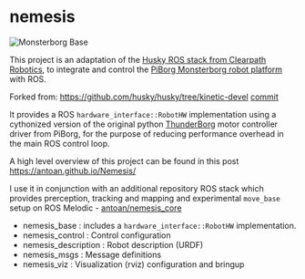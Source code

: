 # nemesis

![Monsterborg Base](https://live.staticflickr.com/65535/51802147128_ae0ffda62b_k.jpg)

This project is an adaptation of the [Husky ROS stack from Clearpath Robotics](http://wiki.ros.org/Robots/Husky), to integrate and control the [PiBorg Monsterborg robot platform](https://www.piborg.org/robots-1/monsterborg) with ROS.

Forked from: https://github.com/husky/husky/tree/kinetic-devel [commit](https://github.com/husky/husky/commit/2d368cf32530401238cb45f31e54f40080dd6dc1)

It provides a ROS `hardware_interface::RobotHW` implementation using a cythonized version of the original python [ThunderBorg](https://www.piborg.org/motor-control-1135/thunderborg) motor controller driver from PiBorg, for the purpose of reducing performance overhead in the main ROS control loop.

A high level overview of this project can be found in this post https://antoan.github.io/Nemesis/

I use it in conjunction with an additional repository ROS stack which provides prerception, tracking and mapping and experimental `move_base` setup on ROS Melodic - 
[antoan/nemesis_core](https://github.com/antoan/nemesis_core)

- nemesis_base : includes a `hardware_interface::RobotHW` implementation.
 - nemesis_control : Control configuration
 - nemesis_description : Robot description (URDF)
 - nemesis_msgs : Message definitions
 - nemesis_viz : Visualization (rviz) configuration and bringup
